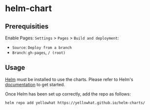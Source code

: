 # helm-chart

## Prerequisities

Enable Pages: `Settings` > `Pages` > `Build and deployment`:
  * `Source`: `Deploy from a branch`
  * `Branch`: `gh-pages`, `/ (root)`

## Usage

[Helm](https://helm.sh) must be installed to use the charts.  Please refer to
Helm's [documentation](https://helm.sh/docs) to get started.

Once Helm has been set up correctly, add the repo as follows:

```bash
helm repo add yellowhat https://yellowhat.github.io/helm-charts/
```

